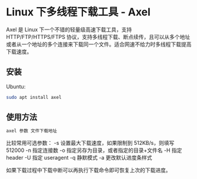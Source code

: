 # Linux 下多线程下载工具 - Axel

Axel 是 Linux 下一个不错的轻量级高速下载工具，支持 HTTP/FTP/HTTPS/FTPS 协议，支持多线程下载、断点续传，且可以从多个地址或者从一个地址的多个连接来下载同一个文件。适合网速不给力时多线程下载提高下载速度。

## 安装

Ubuntu:

```bash
sudo apt install axel
```

## 使用方法

```bash
axel 参数 文件下载地址
```

比较常用可选参数：
-s  设置最大下载速度，如果限制到 512KB/s，则填写 512000
-n  指定连接数
-o  指定另存为目录，或者指定的目录+文件名
-H  指定 header
-U 指定 useragent
-q  静默模式
-a  更改默认进度条样式

如果下载过程中下载中断可以再执行下载命令即可恢复上次的下载进度。

